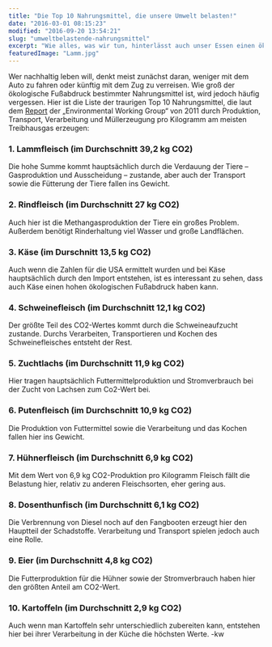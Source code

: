 ```yaml
---
title: "Die Top 10 Nahrungsmittel, die unsere Umwelt belasten!"
date: "2016-03-01 08:15:23"
modified: "2016-09-20 13:54:21"
slug: "umweltbelastende-nahrungsmittel"
excerpt: "Wie alles, was wir tun, hinterlässt auch unser Essen einen ökologischen Fußabdruck! Welche Nahrungsmittel am umweltschädlichsten sind, erfährst Du hier!"
featuredImage: "Lamm.jpg"
---
```


Wer nachhaltig leben will, denkt meist zunächst daran, weniger mit dem Auto zu fahren oder künftig mit dem Zug zu verreisen. Wie groß der ökologische Fußabdruck bestimmter Nahrungsmittel ist, wird jedoch häufig vergessen. Hier ist die Liste der traurigen Top 10 Nahrungsmittel, die laut dem [Report](http://static.ewg.org/reports/2011/meateaters/pdf/methodology_ewg_meat_eaters_guide_to_health_and_climate_2011.pdf) der „Environmental Working Group“ von 2011 durch Produktion, Transport, Verarbeitung und Müllerzeugung pro Kilogramm am meisten Treibhausgas erzeugen:

### 1\. Lammfleisch (im Durchschnitt 39,2 kg CO2)

Die hohe Summe kommt hauptsächlich durch die Verdauung der Tiere – Gasproduktion und Ausscheidung – zustande, aber auch der Transport sowie die Fütterung der Tiere fallen ins Gewicht.

### 2\. Rindfleisch (im Durchschnitt 27 kg CO2)

Auch hier ist die Methangasproduktion der Tiere ein großes Problem. Außerdem benötigt Rinderhaltung viel Wasser und große Landflächen.

### 3\. Käse (im Durschnitt 13,5 kg CO2)

Auch wenn die Zahlen für die USA ermittelt wurden und bei Käse hauptsächlich durch den Import entstehen, ist es interessant zu sehen, dass auch Käse einen hohen ökologischen Fußabdruck haben kann.

### 4\. Schweinefleisch (im Durchschnitt 12,1 kg CO2)

Der größte Teil des CO2-Wertes kommt durch die Schweineaufzucht zustande. Durchs Verarbeiten, Transportieren und Kochen des Schweinefleisches entsteht der Rest.

### 5\. Zuchtlachs (im Durchschnitt 11,9 kg CO2)

Hier tragen hauptsächlich Futtermittelproduktion und Stromverbrauch bei der Zucht von Lachsen zum Co2-Wert bei.

### 6\. Putenfleisch (im Durchschnitt 10,9 kg CO2)

Die Produktion von Futtermittel sowie die Verarbeitung und das Kochen fallen hier ins Gewicht.

### 7\. Hühnerfleisch (im Durchschnitt 6,9 kg CO2)

Mit dem Wert von 6,9 kg CO2-Produktion pro Kilogramm Fleisch fällt die Belastung hier, relativ zu anderen Fleischsorten, eher gering aus.

### 8\. Dosenthunfisch (im Durchschnitt 6,1 kg CO2)

Die Verbrennung von Diesel noch auf den Fangbooten erzeugt hier den Hauptteil der Schadstoffe. Verarbeitung und Transport spielen jedoch auch eine Rolle.

### 9\. Eier (im Durchschnitt 4,8 kg CO2)

Die Futterproduktion für die Hühner sowie der Stromverbrauch haben hier den größten Anteil am CO2-Wert.

### 10\. Kartoffeln (im Durchschnitt 2,9 kg CO2)

Auch wenn man Kartoffeln sehr unterschiedlich zubereiten kann, entstehen hier bei ihrer Verarbeitung in der Küche die höchsten Werte. -kw